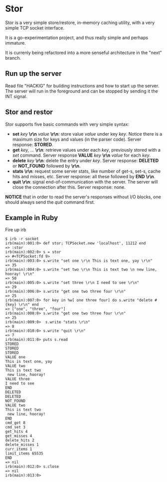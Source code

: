 # Stor

Stor is a very simple store/restore, in-memory caching utility, with a very simple TCP socket interface.

It is a go-experimentation project, and thus really simple and perhaps immature.

It is currenly being refactored into a more senseful architecture in the "next" branch.

## Run up the server

Read file "HACKIG" for building instructions and how to start up the server. The server will run in the foreground and can be stopped by sending it the INT signal.

## Stor and restor

Stor supports five basic commands with very simple syntax:

* **set** _key_ **\r\n** _value_ **\r\n**: store value _value_ under key _key_. Notice there is a maximum size for keys and values (in the parser code). Server response: **STORED**.
* **get** _key,_ _..._ **\r\n**: retrieve values under each _key_, previously stored with a _set_ command. Server response **VALUE** _key_ **\r\n** _value_ for each _key_.
* **delete** _key_ **\r\n**: delete the entry under _key_. Server response: **DELETED** or **NOT_FOUND** followed by **\r\n**.
* **stats** **\r\n**: request some server stats, like number of get-s, set-s, cache hits and misses, etc. Server response: all these followed by **END** **\r\n**.
* **quit** **\r\n**: signal end-of-communication with the server. The server will close the connection after this. Server response: none.

**NOTICE** that in order to read the server's responses without I/O blocks, one should always send the _quit_ command first.

## Example in Ruby

Fire up irb

    $ irb -r socket
    irb(main):001:0> def stor; TCPSocket.new 'localhost', 11212 end
    => :stor
    irb(main):002:0> s = stor
    => #<TCPSocket:fd 9>
    irb(main):003:0> s.write "set one \r\n This is text one, yay \r\n"
    => 35
    irb(main):004:0> s.write "set two \r\n This is text two \n new line, hooray! \r\n"
    => 50
    irb(main):005:0> s.write "set three \r\n I need to see \r\n"
    => 29
    irb(main):006:0> s.write "get one two three four \r\n"
    => 25
    irb(main):007:0> for key in %w[ one three four] do s.write "delete #{key} \r\n" end
    => ["one", "three", "four"]
    irb(main):008:0> s.write "get one two three four \r\n"
    => 25
    irb(main):009:0>  s.write "stats \r\n"
    => 8
    irb(main):010:0> s.write "quit \r\n"
    => 7
    irb(main):011:0> puts s.read
    STORED
    STORED
    STORED
    VALUE one
    This is text one, yay
    VALUE two
    This is text two
     new line, hooray!
    VALUE three
    I need to see
    END
    DELETED
    DELETED
    NOT_FOUND
    VALUE two
    This is text two
     new line, hooray!
    END
    cmd_get 8
    cmd_set 3
    get_hits 4
    get_misses 4
    delete_hits 2
    delete_misses 1
    curr_items 1
    limit_items 65535
    END
    => nil
    irb(main):012:0> s.close
    => nil
    irb(main):013:0>
